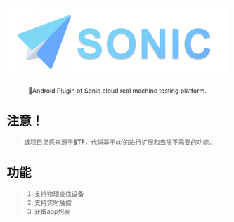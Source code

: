 <p align="center">
  <img src="https://raw.githubusercontent.com/SonicCloudOrg/sonic-server/main/logo.png">
</p>
<p align="center">🎉Android Plugin of Sonic cloud real machine testing platform.</p>

# 注意！
> 该项目灵感来源于[STF](https://github.com/DeviceFarmer/STFService.apk)，代码基于stf的进行扩展和去除不需要的功能。

# 功能
> 1. 支持物理查找设备
> 2. 支持实时触控
> 3. 获取app列表
